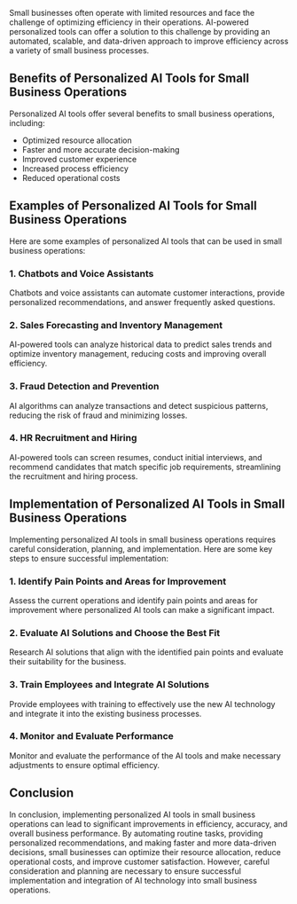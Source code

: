 
Small businesses often operate with limited resources and face the challenge of optimizing efficiency in their operations. AI-powered personalized tools can offer a solution to this challenge by providing an automated, scalable, and data-driven approach to improve efficiency across a variety of small business processes.

Benefits of Personalized AI Tools for Small Business Operations
---------------------------------------------------------------

Personalized AI tools offer several benefits to small business operations, including:

* Optimized resource allocation
* Faster and more accurate decision-making
* Improved customer experience
* Increased process efficiency
* Reduced operational costs

Examples of Personalized AI Tools for Small Business Operations
---------------------------------------------------------------

Here are some examples of personalized AI tools that can be used in small business operations:

### 1. Chatbots and Voice Assistants

Chatbots and voice assistants can automate customer interactions, provide personalized recommendations, and answer frequently asked questions.

### 2. Sales Forecasting and Inventory Management

AI-powered tools can analyze historical data to predict sales trends and optimize inventory management, reducing costs and improving overall efficiency.

### 3. Fraud Detection and Prevention

AI algorithms can analyze transactions and detect suspicious patterns, reducing the risk of fraud and minimizing losses.

### 4. HR Recruitment and Hiring

AI-powered tools can screen resumes, conduct initial interviews, and recommend candidates that match specific job requirements, streamlining the recruitment and hiring process.

Implementation of Personalized AI Tools in Small Business Operations
--------------------------------------------------------------------

Implementing personalized AI tools in small business operations requires careful consideration, planning, and implementation. Here are some key steps to ensure successful implementation:

### 1. Identify Pain Points and Areas for Improvement

Assess the current operations and identify pain points and areas for improvement where personalized AI tools can make a significant impact.

### 2. Evaluate AI Solutions and Choose the Best Fit

Research AI solutions that align with the identified pain points and evaluate their suitability for the business.

### 3. Train Employees and Integrate AI Solutions

Provide employees with training to effectively use the new AI technology and integrate it into the existing business processes.

### 4. Monitor and Evaluate Performance

Monitor and evaluate the performance of the AI tools and make necessary adjustments to ensure optimal efficiency.

Conclusion
----------

In conclusion, implementing personalized AI tools in small business operations can lead to significant improvements in efficiency, accuracy, and overall business performance. By automating routine tasks, providing personalized recommendations, and making faster and more data-driven decisions, small businesses can optimize their resource allocation, reduce operational costs, and improve customer satisfaction. However, careful consideration and planning are necessary to ensure successful implementation and integration of AI technology into small business operations.

